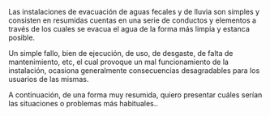 Las instalaciones de evacuación de aguas fecales y de lluvia son simples y consisten en resumidas cuentas en una serie de conductos y elementos a través de los cuales se evacua el agua de la forma más limpia y estanca posible.

Un simple fallo, bien de ejecución, de uso, de desgaste, de falta de mantenimiento, etc, el cual provoque un mal funcionamiento de la instalación, ocasiona generalmente consecuencias desagradables para los usuarios de las mismas.

A continuación, de una forma muy resumida, quiero presentar cuáles serían las situaciones o problemas más habituales..
